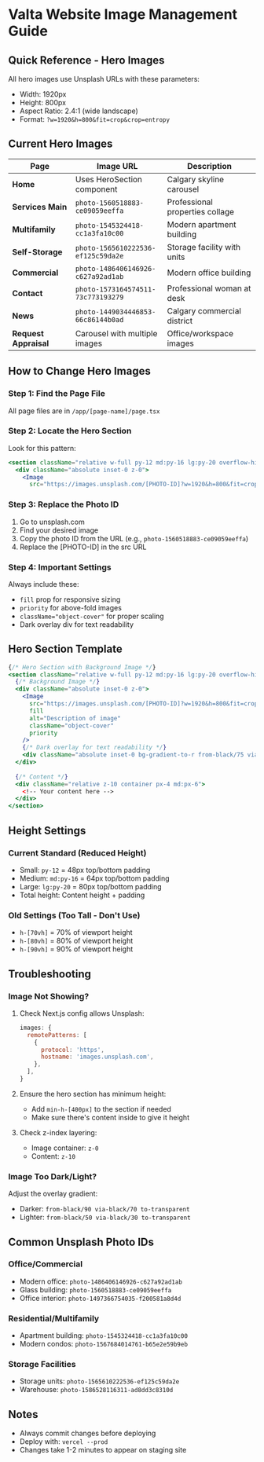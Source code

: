 # Valta Website Image Management Guide

## Quick Reference - Hero Images

All hero images use Unsplash URLs with these parameters:
- Width: 1920px
- Height: 800px  
- Aspect Ratio: 2.4:1 (wide landscape)
- Format: `?w=1920&h=800&fit=crop&crop=entropy`

## Current Hero Images

| Page | Image URL | Description |
|------|-----------|-------------|
| **Home** | Uses HeroSection component | Calgary skyline carousel |
| **Services Main** | `photo-1560518883-ce09059eeffa` | Professional properties collage |
| **Multifamily** | `photo-1545324418-cc1a3fa10c00` | Modern apartment building |
| **Self-Storage** | `photo-1565610222536-ef125c59da2e` | Storage facility with units |
| **Commercial** | `photo-1486406146926-c627a92ad1ab` | Modern office building |
| **Contact** | `photo-1573164574511-73c773193279` | Professional woman at desk |
| **News** | `photo-1449034446853-66c86144b0ad` | Calgary commercial district |
| **Request Appraisal** | Carousel with multiple images | Office/workspace images |

## How to Change Hero Images

### Step 1: Find the Page File
All page files are in `/app/[page-name]/page.tsx`

### Step 2: Locate the Hero Section
Look for this pattern:
```jsx
<section className="relative w-full py-12 md:py-16 lg:py-20 overflow-hidden">
  <div className="absolute inset-0 z-0">
    <Image
      src="https://images.unsplash.com/[PHOTO-ID]?w=1920&h=800&fit=crop&crop=entropy"
```

### Step 3: Replace the Photo ID
1. Go to unsplash.com
2. Find your desired image
3. Copy the photo ID from the URL (e.g., `photo-1560518883-ce09059eeffa`)
4. Replace the [PHOTO-ID] in the src URL

### Step 4: Important Settings
Always include these:
- `fill` prop for responsive sizing
- `priority` for above-fold images
- `className="object-cover"` for proper scaling
- Dark overlay div for text readability

## Hero Section Template

```jsx
{/* Hero Section with Background Image */}
<section className="relative w-full py-12 md:py-16 lg:py-20 overflow-hidden">
  {/* Background Image */}
  <div className="absolute inset-0 z-0">
    <Image
      src="https://images.unsplash.com/[PHOTO-ID]?w=1920&h=800&fit=crop&crop=entropy"
      fill
      alt="Description of image"
      className="object-cover"
      priority
    />
    {/* Dark overlay for text readability */}
    <div className="absolute inset-0 bg-gradient-to-r from-black/75 via-black/50 to-transparent" />
  </div>
  
  {/* Content */}
  <div className="relative z-10 container px-4 md:px-6">
    <!-- Your content here -->
  </div>
</section>
```

## Height Settings

### Current Standard (Reduced Height)
- Small: `py-12` = 48px top/bottom padding
- Medium: `md:py-16` = 64px top/bottom padding  
- Large: `lg:py-20` = 80px top/bottom padding
- Total height: Content height + padding

### Old Settings (Too Tall - Don't Use)
- `h-[70vh]` = 70% of viewport height
- `h-[80vh]` = 80% of viewport height
- `h-[90vh]` = 90% of viewport height

## Troubleshooting

### Image Not Showing?
1. Check Next.js config allows Unsplash:
   ```js
   images: {
     remotePatterns: [
       {
         protocol: 'https',
         hostname: 'images.unsplash.com',
       },
     ],
   }
   ```

2. Ensure the hero section has minimum height:
   - Add `min-h-[400px]` to the section if needed
   - Make sure there's content inside to give it height

3. Check z-index layering:
   - Image container: `z-0`
   - Content: `z-10`

### Image Too Dark/Light?
Adjust the overlay gradient:
- Darker: `from-black/90 via-black/70 to-transparent`
- Lighter: `from-black/50 via-black/30 to-transparent`

## Common Unsplash Photo IDs

### Office/Commercial
- Modern office: `photo-1486406146926-c627a92ad1ab`
- Glass building: `photo-1560518883-ce09059eeffa`
- Office interior: `photo-1497366754035-f200581a8d4d`

### Residential/Multifamily  
- Apartment building: `photo-1545324418-cc1a3fa10c00`
- Modern condos: `photo-1567684014761-b65e2e59b9eb`

### Storage Facilities
- Storage units: `photo-1565610222536-ef125c59da2e`
- Warehouse: `photo-1586528116311-ad8dd3c8310d`

## Notes
- Always commit changes before deploying
- Deploy with: `vercel --prod`
- Changes take 1-2 minutes to appear on staging site
